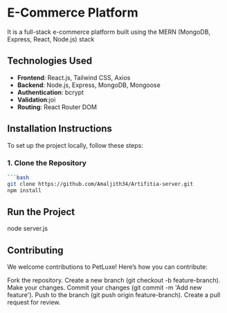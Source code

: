 # E-Commerce Platform 
It is a full-stack  e-commerce platform built using the MERN (MongoDB, Express, React, Node.js) stack
## Technologies Used
- **Frontend**: React.js, Tailwind CSS, Axios
- **Backend**: Node.js, Express, MongoDB, Mongoose
- **Authentication**: bcrypt
- **Validation**:joi
- **Routing**: React Router DOM


## Installation Instructions
To set up the project locally, follow these steps:

### 1. Clone the Repository
```bash
```bash
git clone https://github.com/Amaljith34/Artifitia-server.git
npm install

```

## Run the Project
node server.js

## Contributing
We welcome contributions to PetLuxe! Here’s how you can contribute:

Fork the repository.
Create a new branch (git checkout -b feature-branch).
Make your changes.
Commit your changes (git commit -m 'Add new feature').
Push to the branch (git push origin feature-branch).
Create a pull request for review.
